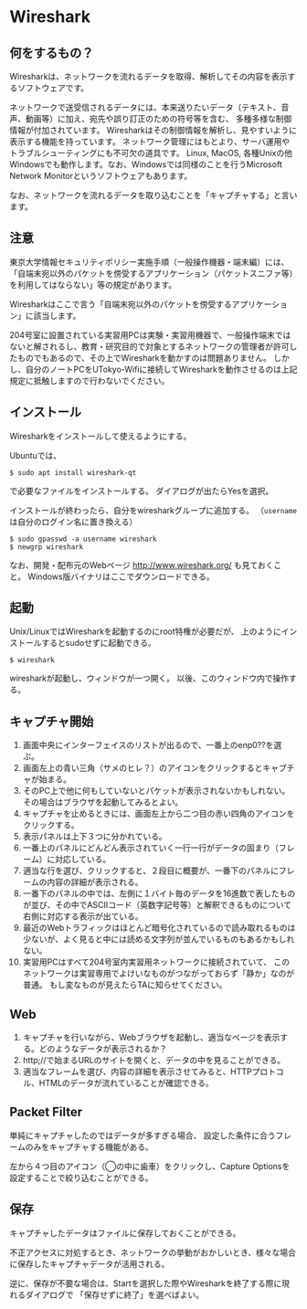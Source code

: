 # Wireshark

## 何をするもの？
Wiresharkは、ネットワークを流れるデータを取得、解析してその内容を表示するソフトウェアです。

ネットワークで送受信されるデータには、本来送りたいデータ（テキスト、音声、動画等）に加え、宛先や誤り訂正のための符号等を含む、
多種多様な制御情報が付加されています。
Wiresharkはその制御情報を解析し、見やすいように表示する機能を持っています。
ネットワーク管理にはもとより、サーバ運用やトラブルシューティングにも不可欠の道具です。
Linux, MacOS, 各種Unixの他Windowsでも動作します。なお、Windowsでは同様のことを行うMicrosoft Network Monitorというソフトウェアもあります。

なお、ネットワークを流れるデータを取り込むことを「キャプチャする」と言います。

## 注意
東京大学情報セキュリティポリシー実施手順（一般操作機器・端末編）には、「自端末宛以外のパケットを傍受するアプリケーション（パケットスニファ等）を利用してはならない」等の規定があります。

Wiresharkはここで言う「自端末宛以外のパケットを傍受するアプリケーション」に該当します。

204号室に設置されている実習用PCは実験・実習用機器で、一般操作端末ではないと解されるし、教育・研究目的で対象とするネットワークの管理者が許可したものでもあるので、その上でWiresharkを動かすのは問題ありません。
しかし、自分のノートPCをUTokyo-Wifiに接続してWiresharkを動作させるのは上記規定に抵触しますので行わないでください。

## インストール
Wiresharkをインストールして使えるようにする。

Ubuntuでは、
```
$ sudo apt install wireshark-qt
```
で必要なファイルをインストールする。
ダイアログが出たらYesを選択。

インストールが終わったら、自分をwiresharkグループに追加する。
（`username`は自分のログイン名に置き換える）
```
$ sudo gpasswd -a username wireshark
$ newgrp wireshark
```

なお、開発・配布元のWebページ http://www.wireshark.org/ も見ておくこと。 Windows版バイナリはここでダウンロードできる。

## 起動
Unix/LinuxではWiresharkを起動するのにroot特権が必要だが、
上のようにインストールするとsudoせずに起動できる。
```
$ wireshark
```
wiresharkが起動し、ウィンドウが一つ開く。
以後、このウィンドウ内で操作する。

## キャプチャ開始
1. 画面中央にインターフェイスのリストが出るので、一番上のenp0??を選ぶ。
1. 画面左上の青い三角（サメのヒレ？）のアイコンをクリックするとキャプチャが始まる。
1. そのPC上で他に何もしていないとパケットが表示されないかもしれない。その場合はブラウザを起動してみるとよい。
1. キャプチャを止めるときには、画面左上から二つ目の赤い四角のアイコンをクリックする。
1. 表示パネルは上下３つに分かれている。
1. 一番上のパネルにどんどん表示されていく一行一行がデータの固まり（フレーム）に対応している。
1. 適当な行を選び、クリックすると、２段目に概要が、一番下のパネルにフレームの内容の詳細が表示される。
1. 一番下のパネルの中では、左側に１バイト毎のデータを16進数で表したものが並び、その中でASCIIコード（英数字記号等）と解釈できるものについて右側に対応する表示が出ている。
1. 最近のWebトラフィックはほとんど暗号化されているので読み取れるものは少ないが、よく見ると中には読める文字列が並んでいるものもあるかもしれない。
1. 実習用PCはすべて204号室内実習用ネットワークに接続されていて、
このネットワークは実習専用でよけいなものがつながっておらず「静か」なのが普通。
もし変なものが見えたらTAに知らせてください。

## Web
1. キャプチャを行いながら、Webブラウザを起動し、適当なページを表示する。どのようなデータが表示されるか？
1. http;//で始まるURLのサイトを開くと、データの中を見ることができる。
1. 適当なフレームを選び、内容の詳細を表示させてみると、HTTPプロトコル、HTMLのデータが流れていることが確認できる。

## Packet Filter
単純にキャプチャしたのではデータが多すぎる場合、 設定した条件に合うフレームのみをキャプチャする機能がある。

左から４つ目のアイコン（◯の中に歯車）をクリックし、Capture Optionsを設定することで絞り込むことができる。

## 保存
キャプチャしたデータはファイルに保存しておくことができる。

不正アクセスに対処するとき、ネットワークの挙動がおかしいとき、様々な場合に保存したキャプチャデータが活用される。

逆に、保存が不要な場合は、Startを選択した際やWiresharkを終了する際に現れるダイアログで
「保存せずに終了」を選べばよい。
